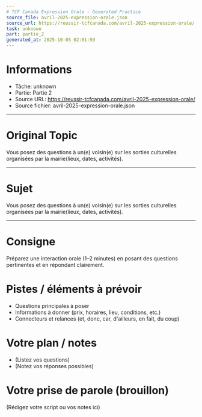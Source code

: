 ```yaml
---
# TCF Canada Expression Orale - Generated Practice
source_file: avril-2025-expression-orale.json
source_url: https://reussir-tcfcanada.com/avril-2025-expression-orale/
task: unknown
part: partie_2
generated_at: 2025-10-05 02:01:59
---
```


# Informations
- Tâche: unknown
- Partie: Partie 2
- Source URL: https://reussir-tcfcanada.com/avril-2025-expression-orale/
- Source fichier: avril-2025-expression-orale.json

---

# Original Topic
Vous posez des questions à un(e) voisin(e) sur les sorties culturelles organisées par la mairie(lieux, dates, activités).

---

# Sujet
Vous posez des questions à un(e) voisin(e) sur les sorties culturelles organisées par la mairie(lieux, dates, activités).

---
# Consigne
Préparez une interaction orale (1–2 minutes) en posant des questions pertinentes et en répondant clairement.

# Pistes / éléments à prévoir
- Questions principales à poser
- Informations à donner (prix, horaires, lieu, conditions, etc.)
- Connecteurs et relances (et, donc, car, d'ailleurs, en fait, du coup)

# Votre plan / notes
- (Listez vos questions)
- (Notez vos réponses possibles)

# Votre prise de parole (brouillon)
(Rédigez votre script ou vos notes ici)
